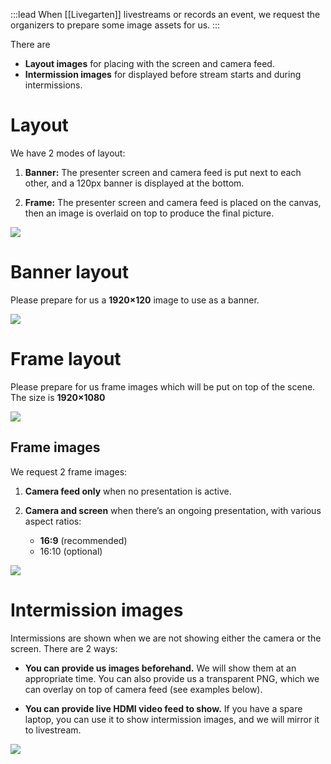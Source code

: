 :::lead
When [[Livegarten]] livestreams or records an event, we request the organizers to prepare some image assets for us.
:::

There are

- **Layout images** for placing with the screen and camera feed.
- **Intermission images** for displayed before stream starts and during intermissions.

# Layout

We have 2 modes of layout:

1. **Banner:** The presenter screen and camera feed is put next to each other, and a 120px banner is displayed at the bottom.

2. **Frame:** The presenter screen and camera feed is placed on the canvas, then an image is overlaid on top to produce the final picture.

![](https://usercontent.creatorsgarten.org/c/v1740669110/644c35a6802c02345887f156/image_cuuquw.webp)

# Banner layout

Please prepare for us a **1920×120** image to use as a banner.

![](https://usercontent.creatorsgarten.org/c/v1740670012/644c35a6802c02345887f156/image_qkvqzy.webp)

# Frame layout

Please prepare for us frame images which will be put on top of the scene. The size is **1920×1080**

![](https://usercontent.creatorsgarten.org/c/v1740669299/644c35a6802c02345887f156/image_te2rmi.webp)

## Frame images

We request 2 frame images:

1. **Camera feed only** when no presentation is active.

2. **Camera and screen** when there’s an ongoing presentation, with various aspect ratios:

    - **16:9** (recommended)
    - 16:10 (optional)

![](https://usercontent.creatorsgarten.org/c/v1740669597/644c35a6802c02345887f156/image_ymkdsq.webp)

# Intermission images

Intermissions are shown when we are not showing either the camera or the screen. There are 2 ways:

- **You can provide us images beforehand.** We will show them at an appropriate time. You can also provide us a transparent PNG, which we can overlay on top of camera feed (see examples below).

- **You can provide live HDMI video feed to show.** If you have a spare laptop, you can use it to show intermission images, and we will mirror it to livestream.

![](https://usercontent.creatorsgarten.org/c/v1740671137/644c35a6802c02345887f156/image_c0zrx5.webp)